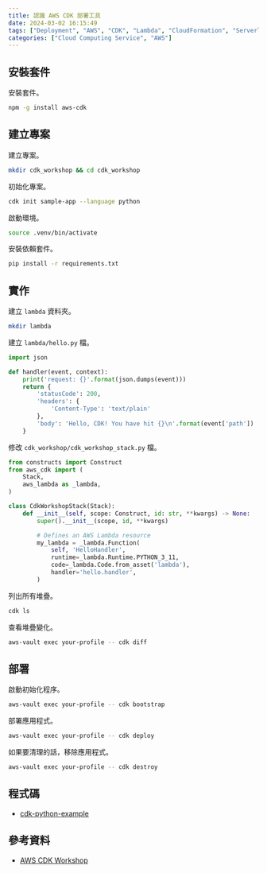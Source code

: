 ```yaml
---
title: 認識 AWS CDK 部署工具
date: 2024-03-02 16:15:49
tags: ["Deployment", "AWS", "CDK", "Lambda", "CloudFormation", "Serverless", "IaC", "Python"]
categories: ["Cloud Computing Service", "AWS"]
---
```


## 安裝套件

安裝套件。

```bash
npm -g install aws-cdk
```

## 建立專案

建立專案。

```bash
mkdir cdk_workshop && cd cdk_workshop
```

初始化專案。

```bash
cdk init sample-app --language python
```

啟動環境。

```bash
source .venv/bin/activate
```

安裝依賴套件。

```bash
pip install -r requirements.txt
```

## 實作

建立 `lambda` 資料夾。

```bash
mkdir lambda
```

建立 `lambda/hello.py` 檔。

```py
import json

def handler(event, context):
    print('request: {}'.format(json.dumps(event)))
    return {
        'statusCode': 200,
        'headers': {
            'Content-Type': 'text/plain'
        },
        'body': 'Hello, CDK! You have hit {}\n'.format(event['path'])
    }
```

修改 `cdk_workshop/cdk_workshop_stack.py` 檔。

```py
from constructs import Construct
from aws_cdk import (
    Stack,
    aws_lambda as _lambda,
)

class CdkWorkshopStack(Stack):
    def __init__(self, scope: Construct, id: str, **kwargs) -> None:
        super().__init__(scope, id, **kwargs)

        # Defines an AWS Lambda resource
        my_lambda = _lambda.Function(
            self, 'HelloHandler',
            runtime=_lambda.Runtime.PYTHON_3_11,
            code=_lambda.Code.from_asset('lambda'),
            handler='hello.handler',
        )
```

列出所有堆疊。

```bash
cdk ls
```

查看堆疊變化。

```bash
aws-vault exec your-profile -- cdk diff
```

## 部署

啟動初始化程序。

```bash
aws-vault exec your-profile -- cdk bootstrap
```

部署應用程式。

```bash
aws-vault exec your-profile -- cdk deploy
```

如果要清理的話，移除應用程式。

```bash
aws-vault exec your-profile -- cdk destroy
```

## 程式碼

- [cdk-python-example](https://github.com/memochou1993/cdk-python-example)

## 參考資料

- [AWS CDK Workshop](https://cdkworkshop.com/)

